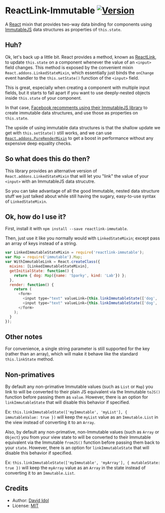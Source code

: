 ReactLink-Immutable [![Version][npm-image]][npm-url]
===================

A [React](https://facebook.github.io/react/) mixin that provides two-way data binding for components using [ImmutableJS](https://facebook.github.io/immutable-js/) data structures as properties of `this.state`.

## Huh?

Ok, let's back up a little bit. React provides a method, known as [ReactLink](https://facebook.github.io/react/docs/two-way-binding-helpers.html), to update `this.state` on a component whenever the value of an `<input>` field changes. This method is exposed by the convenient mixin `React.addons.LinkedStateMixin`, which essentially just binds the `onChange` event handler to the `this.setState()` function of the `<input>` field.

This is great, especially when creating a component with multiple input fields, but it starts to fall apart if you want to use deeply-nested objects inside `this.state` of your component.

In that case, [Facebook recomments using their ImmutableJS library](https://github.com/facebook/immutable-js/wiki/Immutable-as-React-state) to create immutable data structures, and use those as properties on `this.state`.

The upside of using immutable data structures is that the shallow update we get with `this.setState()` still works, and we can use [`React.addons.PureRenderMixin`](https://facebook.github.io/react/docs/pure-render-mixin.html) to get a boost in performance without any expensive deep equality checks.

## So what does this do then?

This library provides an alternative version of `React.addons.LinkedStateMixin` that will let you "link" the value of your `<input>` with an ImmutableJS data strucutre.

So you can take advantage of all the good Immutable, nested data structure stuff we just talked about while still having the sugary, easy-to-use syntax of `LinkedStateMixin`.

## Ok, how do I use it?

First, install it with `npm install --save reactlink-immutable`.

Then, just use it like you normally would with `LinkedStateMixin`; except pass an array of keys instead of a string.

```js
var LinkedImmutableStateMixin = require('reactlink-immutable');
var Map = require('immutable').Map;
var WithImmutableLink = React.createClass({
  mixins: [LinkedImmutableStateMixin],
  getInitialState: function() {
    return { dog: Map({name: 'Sparky', kind: 'Lab'}) };
  },
  render: function() {
    return (
      <form>
        <input type="text" valueLink={this.linkImmutableState(['dog', 'name'])} />
        <input type="text" valueLink={this.linkImmutableState(['dog', 'kind'])} />
      </form>
    );
  }
});
```

## Other notes

For convenience, a single string parameter is still supported for the key (rather than an array), which will make it behave like the standard `this.linkState` method.

## Non-primatives

By default any non-primative Immutable values (such as `List` or `Map`) you link to will be converted to their plain JS equivalent via the Immutable `toJS()` function before passing them as `value`. However, there is an option for `linkImmutableState` that will disable this behavior if specified.

Ex: `this.linkImmutableState(['myImmutable', 'myList'], { immutableValue: true })` will keep the `myList` value as an `Immutable.List` in the view instead of converting it to an `Array`.

Also, by default any non-primative, non-Immutable values (such as `Array` or `Object`) you from your view state to will be converted to their Immutable equivalent via the Immutable `fromJS()` function before passing them back to your `state`. However, there is an option for `linkImmutableState` that will disable this behavior if specified.

Ex: `this.linkImmutableState(['myImmutable', 'myArray'], { mutableState: true })` will keep the `myArray` value as an `Array` in the state instead of converting it to an `Immutable.List`.

## Credits

- Author: [David Idol](http://daveidol.com)
- License: [MIT](http://opensource.org/licenses/MIT)


[npm-image]: https://img.shields.io/npm/v/reactlink-immutable.svg?style=flat-square
[npm-url]: https://www.npmjs.org/package/reactlink-immutable
